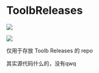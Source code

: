 # ToolbReleases

<a href="https://github.com/imgradeone/ToolbReleases/releases"><img src="https://img.shields.io/github/downloads/imgradeone/ToolbReleases/total.svg?color=fb7299&style=flat-square"></a>

![](https://img.shields.io/github/release-date/imgradeone/ToolbReleases.svg?style=flat-square)

仅用于存放 Toolb Releases 的 repo

其实源代码什么的，没有qwq

